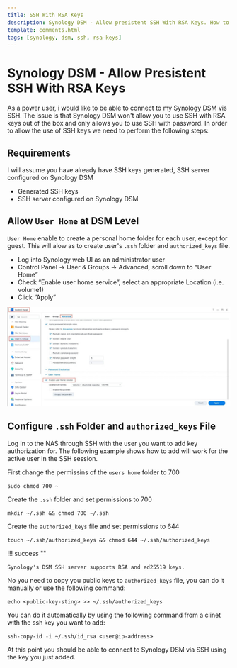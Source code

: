 ```yaml
---
title: SSH With RSA Keys
description: Synology DSM - Allow presistent SSH With RSA Keys. How to configure Synology to use RSA keys for SSH access.
template: comments.html
tags: [synology, dsm, ssh, rsa-keys]
---
```


# Synology DSM - Allow Presistent SSH With RSA Keys

As a power user, i would like to be able to connect to my Synology DSM vis SSH. The issue is that Synology DSM won't allow you to use SSH with RSA keys out of the box and only allows you to use SSH with password.
In order to allow the use of SSH keys we need to perform the following steps:

## Requirements

I will assume you have already have SSH keys generated, SSH server configured on Synology DSM

- Generated SSH keys
- SSH server configured on Synology DSM

## Allow `User Home` at DSM Level

`User Home` enable to create a personal home folder for each user, except for guest. This will alow as to create user's `.ssh` folder and `authorized_keys` file.

- Log into Synology web UI as an administrator user
- Control Panel -> User & Groups -> Advanced, scroll down to “User Home”
- Check “Enable user home service”, select an appropriate Location (i.e. volume1)
- Click “Apply”

![Synology Control Panel Image][synology-control-panel-image]

## Configure `.ssh` Folder and `authorized_keys` File

Log in to the NAS through SSH with the user you want to add key authorization for.
The following example shows how to add will work for the active user in the SSH session.

First change the permissins of the `users home` folder to 700

```shell
sudo chmod 700 ~
```

Create the `.ssh` folder and set permissions to 700

```shell
mkdir ~/.ssh && chmod 700 ~/.ssh
```

Create the `authorized_keys` file and set permissions to 644

```shell
touch ~/.ssh/authorized_keys && chmod 644 ~/.ssh/authorized_keys
```

!!! success ""

    Synology's DSM SSH server supports RSA and ed25519 keys.

No you need to copy you public keys to `authorized_keys` file, you can do it manually or use the following command:

```shell
echo <public-key-sting> >> ~/.ssh/authorized_keys
```

You can do it automatically by using the following command from a clinet with the ssh key you want to add:

```shell
ssh-copy-id -i ~/.ssh/id_rsa <user@ip-address>
```

At this point you should be able to connect to Synology DSM via SSH using the key you just added.

<!-- appendices -->

<!-- urls -->

[3os-url]: https://3os.org/ '3os Homepage'

<!-- images -->

[synology-control-panel-image]: /assets/images/fc2ca070-ba36-11ec-a838-2bfdfa0e9d3f.jpg 'Synology Control Panel'

<!--css-->
<style>
  .md-typeset img {
    display: inline;
</style>

<!-- end appendices -->
